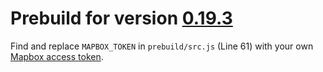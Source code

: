# Prebuild for version [0.19.3](https://github.com/sgelb/mapline/releases/tag/v0.19.3)

Find and replace `MAPBOX_TOKEN` in `prebuild/src.js` (Line 61)
with your own [Mapbox access token](https://www.mapbox.com/help/create-api-access-token/).
